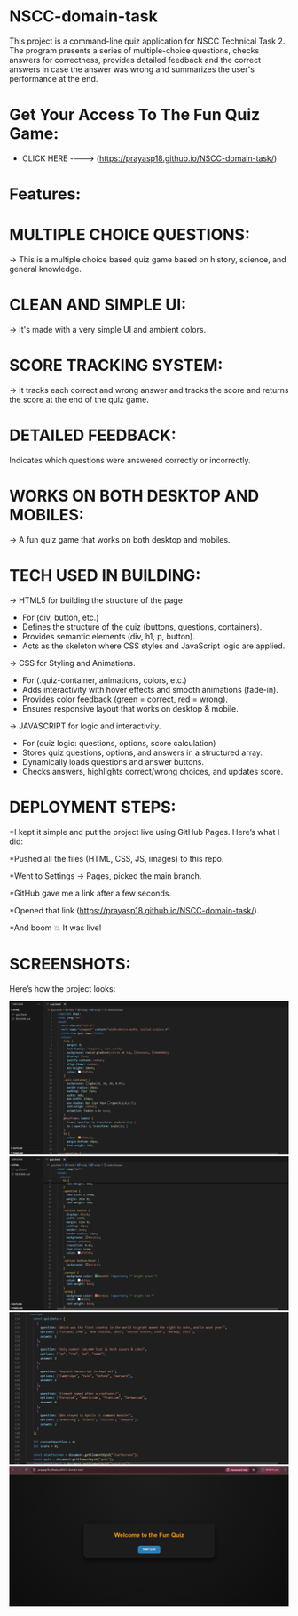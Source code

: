 # NSCC-domain-task
This project is a command-line quiz application for NSCC Technical Task 2. The program presents a series of multiple-choice questions, checks answers for correctness, provides detailed feedback and the correct answers in case the answer was wrong and summarizes the user's performance at the end.

# Get Your Access To The Fun Quiz Game:
* CLICK HERE ----> (https://prayasp18.github.io/NSCC-domain-task/)
  
# Features:

# MULTIPLE CHOICE QUESTIONS:

-> This is a multiple choice based quiz game based on history, science, and general knowledge.

# CLEAN AND SIMPLE UI:

-> It's made with a very simple UI and ambient colors.

# SCORE TRACKING SYSTEM:

-> It tracks each correct and wrong answer and tracks the score and returns the score at the end of the quiz game.

# DETAILED FEEDBACK:

Indicates which questions were answered correctly or incorrectly.

# WORKS ON BOTH DESKTOP AND MOBILES:

-> A fun quiz game that works on both desktop and mobiles.

# TECH USED IN BUILDING:

-> HTML5 for building the structure of the page
* For (div, button, etc.)
* Defines the structure of the quiz (buttons, questions, containers).
* Provides semantic elements (div, h1, p, button).
* Acts as the skeleton where CSS styles and JavaScript logic are applied.
  
-> CSS for Styling and Animations.
* For (.quiz-container, animations, colors, etc.)
* Adds interactivity with hover effects and smooth animations (fade-in).
* Provides color feedback (green = correct, red = wrong).
* Ensures responsive layout that works on desktop & mobile.
  
-> JAVASCRIPT for logic and interactivity.
* For (quiz logic: questions, options, score calculation)
* Stores quiz questions, options, and answers in a structured array.
* Dynamically loads questions and answer buttons.
* Checks answers, highlights correct/wrong choices, and updates score.

# DEPLOYMENT STEPS:
*I kept it simple and put the project live using GitHub Pages. Here’s what I did:

*Pushed all the files (HTML, CSS, JS, images) to this repo.

*Went to Settings → Pages, picked the main branch.

*GitHub gave me a link after a few seconds.

*Opened that link (https://prayasp18.github.io/NSCC-domain-task/).

*And boom 💥 It was live!
 
# SCREENSHOTS:

Here’s how the project looks: 

![image alt](https://github.com/prayasp18/NSCC-domain-task/blob/622ed23841547c67a79aaa52654bf0975ce2e2ff/assets/Screenshot.1.png)
![image alt](https://github.com/prayasp18/NSCC-domain-task/blob/eb692289e9df80bd73d568fab7f78af570a0eb43/assets/Screenshot.2.png)
![image alt](https://github.com/prayasp18/NSCC-domain-task/blob/827b0bec16a88d83fa3be424ae7c131cdee3680b/assets/Screenshot.3.png)
![image alt](https://github.com/prayasp18/NSCC-domain-task/blob/0ddf1ff2536429ac4fd0450a0d26c8645c245d90/assets/screenshot.4.png)



